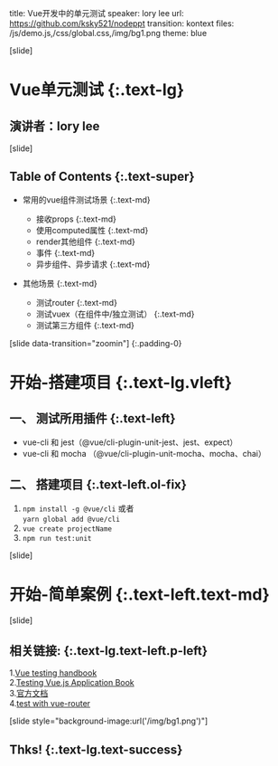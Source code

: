 title: Vue开发中的单元测试
speaker: lory lee
url: https://github.com/ksky521/nodeppt
transition: kontext
files: /js/demo.js,/css/global.css,/img/bg1.png
theme: blue

[slide]

# Vue单元测试 {:.text-lg}
## 演讲者：lory lee

[slide]
## Table of Contents  {:.text-super}

* 常用的vue组件测试场景 {:.text-md}
   * 接收props {:.text-md}
   * 使用computed属性 {:.text-md}
   * render其他组件 {:.text-md}
   * 事件 {:.text-md}
   * 异步组件、异步请求 {:.text-md}    

* 其他场景 {:.text-md}
   * 测试router {:.text-md}
   * 测试vuex（在组件中/独立测试） {:.text-md}
   * 测试第三方组件 {:.text-md}

[slide data-transition="zoomin"] {:.padding-0}

# 开始-搭建项目  {:.text-lg.vleft}

## 一、 测试所用插件  {:.text-left}

  * vue-cli 和 jest（@vue/cli-plugin-unit-jest、jest、expect）
  * vue-cli 和 mocha （@vue/cli-plugin-unit-mocha、mocha、chai）

## 二、 搭建项目 {:.text-left.ol-fix}

   1. `npm install -g @vue/cli` 或者     
	`yarn global add @vue/cli`  
   2. `vue create projectName`
   3. `npm run test:unit`

[slide]

# 开始-简单案例 {:.text-left.text-md}




[slide]


## 相关链接:   {:.text-lg.text-left.p-left}

1.[Vue testing handbook](https://lmiller1990.github.io/vue-testing-handbook/#what-is-this-guide)    
2.[Testing Vue.js Application Book](https://www.manning.com/books/testing-vue-js-applications)    
3.[官方文档](https://vue-test-utils.vuejs.org/zh)    
4.[test with vue-router](https://medium.com/js-dojo/unit-testing-vue-router-1d091241312)

[slide style="background-image:url('/img/bg1.png')"]

## Thks! {:.text-lg.text-success}
